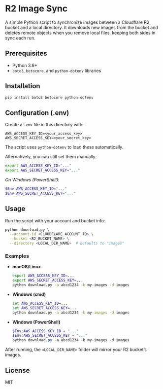# R2 Image Sync

A simple Python script to synchronize images between a Cloudflare R2 bucket and a local directory. It downloads new images from the bucket and deletes remote objects when you remove local files, keeping both sides in sync each run.

## Prerequisites

- Python 3.6+
- `boto3`, `botocore`, and `python-dotenv` libraries

## Installation

```bash
pip install boto3 botocore python-dotenv
```

## Configuration (.env)

Create a `.env` file in this directory with:

```env
AWS_ACCESS_KEY_ID=<your_access_key>
AWS_SECRET_ACCESS_KEY=<your_secret_key>
```

The script uses `python-dotenv` to load these automatically.

Alternatively, you can still set them manually:

```bash
export AWS_ACCESS_KEY_ID="..."
export AWS_SECRET_ACCESS_KEY="..."
```

_On Windows (PowerShell):_
```powershell
$Env:AWS_ACCESS_KEY_ID="..."
$Env:AWS_SECRET_ACCESS_KEY="..."
```

## Usage

Run the script with your account and bucket info:

```bash
python download.py \
  --account-id <CLOUDFLARE_ACCOUNT_ID> \
  --bucket <R2_BUCKET_NAME> \
  --directory <LOCAL_DIR_NAME>  # defaults to "images"
```

### Examples

- **macOS/Linux**
  ```bash
  export AWS_ACCESS_KEY_ID=...
  export AWS_SECRET_ACCESS_KEY=...
  python download.py -a abcd1234 -b my-images -d images
  ```

- **Windows (cmd)**
  ```cmd
  set AWS_ACCESS_KEY_ID=...
  set AWS_SECRET_ACCESS_KEY=...
  python download.py -a abcd1234 -b my-images -d images
  ```

- **Windows (PowerShell)**
  ```powershell
  $Env:AWS_ACCESS_KEY_ID = "..."
  $Env:AWS_SECRET_ACCESS_KEY = "..."
  python download.py -a abcd1234 -b my-images -d images
  ```

After running, the `<LOCAL_DIR_NAME>` folder will mirror your R2 bucket’s images.

## License

MIT

